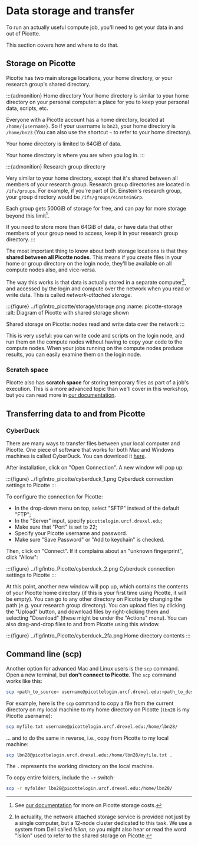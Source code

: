 # Data storage and transfer

To run an actually useful compute job, you'll need to get your data in and out
of Picotte.

This section covers how and where to do that.

## Storage on Picotte

Picotte has two main storage locations, your home directory, or your research
group's shared directory.

:::{admonition} Home directory
Your home directory is similar to your home directory on your personal computer: a place for
you to keep your personal data, scripts, etc.

Everyone with a Picotte account has a home directory, located at
`/home/{username}`. So if your username is `bn23`, your home directory is
`/home/bn23` (You can also use the shortcut `~` to refer to your home
directory).

Your home directory is limited to 64GiB of data.

Your home directory is where you are when you log in.
:::

:::{admonition} Research group directory

Very similar to your home directory, except that it's shared between all members
of your research group. Research group directories are located in `/ifs/groups`.
For example, if you're part of Dr. Einstein's research group, your group
directory would be `/ifs/groups/einsteinGrp`.

Each group gets 500GiB of storage for free, and can pay for more storage beyond
this limit[^payment].

If you need to store more than 64GiB of data, or have data that other members of
your group need to access, keep it in your research group directory.
:::

The most important thing to know about both storage locations is that they
**shared between all Picotte nodes**. This means if you create files in your
home or group directory on the login node, they'll be available on all compute
nodes also, and vice-versa.

The way this works is that data is actually stored in a separate
computer[^isilon], and accessed by the login and compute over the network when
you read or write data. This is called *network-attached storage*.

:::{figure} ../fig/intro_picotte/storage/storage.png
:name: picotte-storage
:alt: Diagram of Picotte with shared storage shown

Shared storage on Picotte: nodes read and write data over the network
:::

This is very useful: you can write code and scripts on the login node, and run
them on the compute nodes without having to copy your code to the compute nodes.
When your jobs running on the compute nodes produce results, you can easily
examine them on the login node.

### Scratch space

Picotte also has **scratch space** for storing temporary files as part of a
job's execution. This is a more advanced topic than we'll cover in this
workshop, but you can read more in [our
documentation](https://docs.urcf.drexel.edu/clusters/picotte/scratch/).


## Transferring data to and from Picotte

### CyberDuck

There are many ways to transfer files between your local computer and Picotte. One piece of
software that works for both Mac and Windows machines is called CyberDuck. You can download
it [here](https://cyberduck.io/download/).

After installation, click on "Open Connection". A new window will pop up:

:::{figure} ../fig/intro_picotte/cyberduck_1.png
Cyberduck connection settings to Picotte
:::

To configure the connection for Picotte:
- In the drop-down menu on top, select "SFTP" instead of the default "FTP";
- In the "Server" input, specify `picottelogin.urcf.drexel.edu`;
- Make sure that "Port" is set to 22;
- Specify your Picotte username and password.
- Make sure "Save Password" or "Add to keychain" is checked.

Then, click on "Connect". If it complains about an "unknown fingerprint", click "Allow":

:::{figure} ../fig/intro_Picotte/cyberduck_2.png
Cyberduck connection settings to Picotte
:::

At this point, another new window will pop up, which contains the contents of
your Picotte home directory (if this is your first time using Picotte, it will
be empty). You can go to any other directory on Picotte by changing the path
(e.g. your research group directory). You can upload files by clicking the
"Upload" button, and download files by right-clicking them and selecting
"Download" (these might be under the "Actions" menu). You can also drag-and-drop
files to and from Picotte using this window.

:::{figure} ../fig/intro_Picotte/cyberduck_2fa.png
Home directory contents
:::

## Command line (scp)

Another option for advanced Mac and Linux users is the `scp` command. Open a new
terminal, but **don't connect to Picotte**. The `scp` command works like this:

~~~bash
scp <path_to_source> username@picottelogin.urcf.drexel.edu:<path_to_destination>
~~~

For example, here is the `scp` command to copy a file from the current directory on my local machine
to my home directory on Picotte (`lbn28` is my Picotte username):

~~~bash
scp myfile.txt username@picottelogin.urcf.drexel.edu:/home/lbn28/
~~~

... and to do the same in reverse, i.e., copy from Picotte to my local machine:

~~~bash
scp lbn28@picottelogin.urcf.drexel.edu:/home/lbn28/myfile.txt .
~~~

The `.` represents the working directory on the local machine.

To copy entire folders, include the `-r` switch:

~~~bash
scp -r myfolder lbn28@picottelogin.urcf.drexel.edu:/home/lbn28/
~~~


[^payment]: See [our
    documentation](https://docs.urcf.drexel.edu/clusters/picotte/usage-rates/#costs)
    for more on Picotte storage costs.
[^isilon]: In actuality, the network attached storage service is provided not
    just by a single computer, but a 12-node cluster dedicated to this task. We
    use a system from Dell called *Isilon*, so you might also hear or read the
    word "Isilon" used to refer to the shared storage on Picotte.